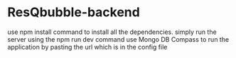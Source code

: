 # ResQbubble-backend


use npm install command to install all the dependencies.
simply run the server using the npm run dev command
use Mongo DB Compass to run the application by pasting the url which is in the config file
